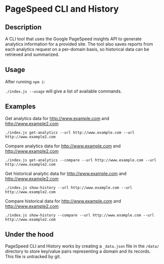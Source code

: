 # PageSpeed CLI and History

## Description

A CLI tool that uses the Google PageSpeed insights API to generate analytics information for a provided site. The tool also saves reports from each analytics request on a per-domain basis, so historical data can be retrieved and summarized.

## Usage

After running `npm i`:

`./index.js --usage` will give a list of available commands.  

## Examples

Get analytics data for http://www.example.com and http://www.example2.com

```
./index.js get-analytics --url http://www.example.com --url http://www.example2.com

```

Compare analytics data for http://www.example.com and http://www.example2.com

```
./index.js get-analytics --compare --url http://www.example.com --url http://www.example2.com
```

Get historical analytic data for http://www.example.com and http://www.example2.com

```
./index.js show-history --url http://www.example.com --url http://www.example2.com

```

Compare historical data for http://www.example.com and http://www.example2.com

```
./index.js show-history --compare --url http://www.example.com --url http://www.example2.com
```


## Under the hood

PageSpeed CLI and History works by creating a `_data.json` file in the `/data/` directory to store key/value pairs representing a domain and its records. This file is untracked by git.
